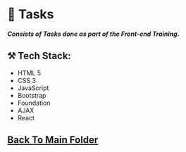 # 📌 Tasks

***Consists of Tasks done as part of the Front-end Training.***

## ⚒️ Tech Stack:
- HTML 5
- CSS 3
- JavaScript
- Bootstrap
- Foundation
- AJAX
- React

## [Back To Main Folder](../)
